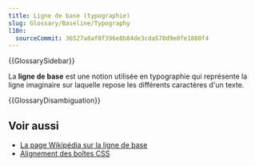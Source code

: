 ```yaml
---
title: Ligne de base (typographie)
slug: Glossary/Baseline/Typography
l10n:
  sourceCommit: 36527a8af0f396e8b84de3cda578d9e0fe1860f4
---
```


{{GlossarySidebar}}

La **ligne de base** est une notion utilisée en typographie qui représente la ligne imaginaire sur laquelle repose les différents caractères d'un texte.

{{GlossaryDisambiguation}}

## Voir aussi

- [La page Wikipédia sur la ligne de base](<https://fr.wikipedia.org/wiki/Ligne_de_base_(typographie)>)
- [Alignement des boîtes CSS](/fr/docs/Web/CSS/CSS_box_alignment#types_dalignement)
